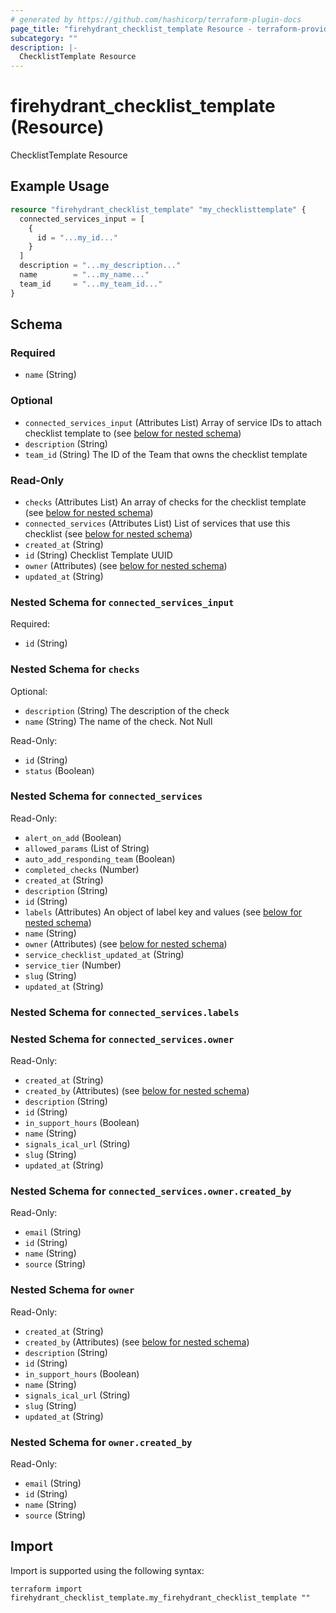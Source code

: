 ```yaml
---
# generated by https://github.com/hashicorp/terraform-plugin-docs
page_title: "firehydrant_checklist_template Resource - terraform-provider-firehydrant"
subcategory: ""
description: |-
  ChecklistTemplate Resource
---
```


# firehydrant_checklist_template (Resource)

ChecklistTemplate Resource

## Example Usage

```terraform
resource "firehydrant_checklist_template" "my_checklisttemplate" {
  connected_services_input = [
    {
      id = "...my_id..."
    }
  ]
  description = "...my_description..."
  name        = "...my_name..."
  team_id     = "...my_team_id..."
}
```

<!-- schema generated by tfplugindocs -->
## Schema

### Required

- `name` (String)

### Optional

- `connected_services_input` (Attributes List) Array of service IDs to attach checklist template to (see [below for nested schema](#nestedatt--connected_services_input))
- `description` (String)
- `team_id` (String) The ID of the Team that owns the checklist template

### Read-Only

- `checks` (Attributes List) An array of checks for the checklist template (see [below for nested schema](#nestedatt--checks))
- `connected_services` (Attributes List) List of services that use this checklist (see [below for nested schema](#nestedatt--connected_services))
- `created_at` (String)
- `id` (String) Checklist Template UUID
- `owner` (Attributes) (see [below for nested schema](#nestedatt--owner))
- `updated_at` (String)

<a id="nestedatt--connected_services_input"></a>
### Nested Schema for `connected_services_input`

Required:

- `id` (String)


<a id="nestedatt--checks"></a>
### Nested Schema for `checks`

Optional:

- `description` (String) The description of the check
- `name` (String) The name of the check. Not Null

Read-Only:

- `id` (String)
- `status` (Boolean)


<a id="nestedatt--connected_services"></a>
### Nested Schema for `connected_services`

Read-Only:

- `alert_on_add` (Boolean)
- `allowed_params` (List of String)
- `auto_add_responding_team` (Boolean)
- `completed_checks` (Number)
- `created_at` (String)
- `description` (String)
- `id` (String)
- `labels` (Attributes) An object of label key and values (see [below for nested schema](#nestedatt--connected_services--labels))
- `name` (String)
- `owner` (Attributes) (see [below for nested schema](#nestedatt--connected_services--owner))
- `service_checklist_updated_at` (String)
- `service_tier` (Number)
- `slug` (String)
- `updated_at` (String)

<a id="nestedatt--connected_services--labels"></a>
### Nested Schema for `connected_services.labels`


<a id="nestedatt--connected_services--owner"></a>
### Nested Schema for `connected_services.owner`

Read-Only:

- `created_at` (String)
- `created_by` (Attributes) (see [below for nested schema](#nestedatt--connected_services--owner--created_by))
- `description` (String)
- `id` (String)
- `in_support_hours` (Boolean)
- `name` (String)
- `signals_ical_url` (String)
- `slug` (String)
- `updated_at` (String)

<a id="nestedatt--connected_services--owner--created_by"></a>
### Nested Schema for `connected_services.owner.created_by`

Read-Only:

- `email` (String)
- `id` (String)
- `name` (String)
- `source` (String)




<a id="nestedatt--owner"></a>
### Nested Schema for `owner`

Read-Only:

- `created_at` (String)
- `created_by` (Attributes) (see [below for nested schema](#nestedatt--owner--created_by))
- `description` (String)
- `id` (String)
- `in_support_hours` (Boolean)
- `name` (String)
- `signals_ical_url` (String)
- `slug` (String)
- `updated_at` (String)

<a id="nestedatt--owner--created_by"></a>
### Nested Schema for `owner.created_by`

Read-Only:

- `email` (String)
- `id` (String)
- `name` (String)
- `source` (String)

## Import

Import is supported using the following syntax:

```shell
terraform import firehydrant_checklist_template.my_firehydrant_checklist_template ""
```
